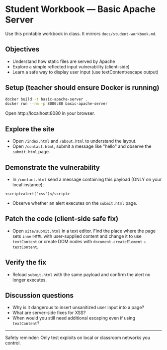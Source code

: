 # Student Workbook — Basic Apache Server

Use this printable workbook in class. It mirrors `docs/student-workbook.md`.

## Objectives
- Understand how static files are served by Apache
- Explore a simple reflected input vulnerability (client-side)
- Learn a safe way to display user input (use textContent/escape output)

## Setup (teacher should ensure Docker is running)

```bash
docker build -t basic-apache-server .
docker run --rm -p 8080:80 basic-apache-server
```

Open http://localhost:8080 in your browser.

## Explore the site
- Open `/index.html` and `/about.html` to understand the layout.
- Open `/contact.html`, submit a message like "hello" and observe the `submit.html` page.

## Demonstrate the vulnerability
- In `/contact.html` send a message containing this payload (ONLY on your local instance):

```
<script>alert('xss')</script>
```

- Observe whether an alert executes on the `submit.html` page.

## Patch the code (client-side safe fix)
- Open `site/submit.html` in a text editor. Find the place where the page sets `innerHTML` with user-supplied content and change it to use `textContent` or create DOM nodes with `document.createElement` + `textContent`.

## Verify the fix
- Reload `submit.html` with the same payload and confirm the alert no longer executes.

## Discussion questions
- Why is it dangerous to insert unsanitized user input into a page?
- What are server-side fixes for XSS?
- When would you still need additional escaping even if using `textContent`?

---

Safety reminder: Only test exploits on local or classroom networks you control.
